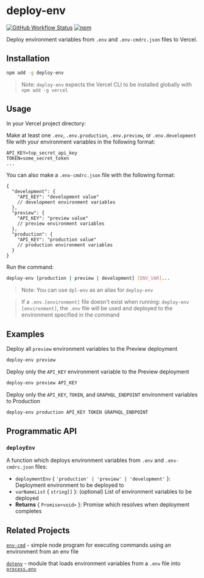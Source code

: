 # deploy-env
[![GitHub Workflow Status](https://img.shields.io/github/workflow/status/Pytal/deploy-env/Publish?label=CI&style=for-the-badge)](https://github.com/Pytal/deploy-env/actions)
[![npm](https://img.shields.io/npm/v/deploy-env?style=for-the-badge)](https://www.npmjs.com/package/deploy-env)

Deploy environment variables from `.env` and `.env-cmdrc.json` files to Vercel.


## Installation
``` bash
npm add -g deploy-env
```
> Note: `deploy-env` expects the Vercel CLI to be installed globally with `npm add -g vercel`


## Usage
In your Vercel project directory:

Make at least one `.env`, `.env.production`, `.env.preview`, or `.env.development` file with your environment variables in the following format:
``` env
API_KEY=top_secret_api_key
TOKEN=some_secret_token
...
```

You can also make a `.env-cmdrc.json` file with the following format:
``` jsonc
{
  "development": {
    "API_KEY": "development value"
    // development environment variables
  },
  "preview": {
    "API_KEY": "preview value"
    // preview environment variables
  },
  "production": {
    "API_KEY": "production value"
    // production environment variables
  }
}
```

Run the command:
``` bash
deploy-env [production | preview | development] [ENV_VAR]...
```
> Note: You can use `dpl-env` as an alias for `deploy-env`

> If a `.env.[environment]` file doesn't exist when running: `deploy-env [environment]`, the `.env` file will be used and deployed to the environment specified in the command


## Examples
Deploy all `preview` environment variables to the Preview deployment
``` bash
deploy-env preview
```

Deploy only the `API_KEY` environment variable to the Preview deployment
``` bash
deploy-env preview API_KEY
```

Deploy only the `API_KEY`, `TOKEN`, and `GRAPHQL_ENDPOINT` environment variables to Production
``` bash
deploy-env production API_KEY TOKEN GRAPHQL_ENDPOINT
```


## Programmatic API

### `deployEnv`
A function which deploys environment variables from `.env` and `.env-cmdrc.json` files:

- `deploymentEnv` { `'production' | 'preview' | 'development'` }: Deployment environment to be deployed to
- `varNameList` { `string[]` }: (optional) List of environment variables to be deployed
- **Returns** { `Promise<void>` }: Promise which resolves when  deployment completes


## Related Projects
[`env-cmd`](https://github.com/toddbluhm/env-cmd) - simple node program for executing commands using an environment from an env file

[`dotenv`](https://github.com/motdotla/dotenv) - module that loads environment variables from a `.env` file into [`process.env`](https://nodejs.org/docs/latest/api/process.html#process_process_env)
